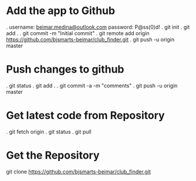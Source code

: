 Add the app to Github
======================
. username: beimar.medina@outlook.com password: P@ss(0)d!
. git init
. git add .
. git commit -m "Initial commit"
. git remote add origin https://github.com/bjsmarts-beimar/club_finder.git
. git push -u origin master

Push changes to github
======================
. git status
. git add .
. git commit -a -m "comments"
. git push -u origin master 

Get latest code from Repository
===============================
. git fetch origin
. git status
. git pull

Get the Repository
==================
git clone https://github.com/bjsmarts-beimar/club_finder.git
